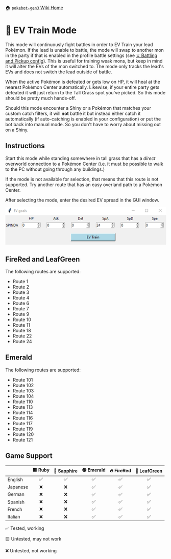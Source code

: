 🏠 [`pokebot-gen3` Wiki Home](../Readme.md)

# 💊 EV Train Mode

This mode will continuously fight battles in order to EV Train your lead Pokémon.
If the lead is unable to battle, the mode will swap to another mon in the party if
that is enabled in the profile battle settings (see
[⚔ Battling and Pickup config](Configuration%20-%20Battling%20and%20Pickup.md)).
This is useful for training weak mons, but keep in mind it will alter the EVs of
the mon switched to. The mode only tracks the lead's EVs and does not switch the
lead outside of battle.

When the active Pokémon is defeated or gets low on HP, it will heal at the nearest
Pokémon Center automatically. Likewise, if your entire party gets defeated it will
just return to the Tall Grass spot you've picked. So this mode should be pretty much
hands-off.

Should this mode encounter a Shiny or a Pokémon that matches your custom catch filters,
it will **not** battle it but instead either catch it automatically (if auto-catching is
enabled in your configuration) or put the bot back into manual mode. So you don't have to
worry about missing out on a Shiny.


## Instructions

Start this mode while standing somewhere in tall grass that has a _direct_ overworld
connection to a Pokémon Center (i.e. it must be possible to walk to the PC without
going through any buildings.)

If the mode is not available for selection, that means that this route is not supported.
Try another route that has an easy overland path to a Pokémon Center.

After selecting the mode, enter the desired EV spread in the GUI window. 

![image](../images/EV_Train.png)

## FireRed and LeafGreen

The following routes are supported:

- Route 1
- Route 2
- Route 3
- Route 4
- Route 6
- Route 7
- Route 9
- Route 10
- Route 11
- Route 18
- Route 22
- Route 24

## Emerald

The following routes are supported:

- Route 101
- Route 102
- Route 103
- Route 104
- Route 110
- Route 113
- Route 114
- Route 116
- Route 117
- Route 119
- Route 120
- Route 121

## Game Support

|          | 🟥 Ruby | 🔷 Sapphire | 🟢 Emerald | 🔥 FireRed | 🌿 LeafGreen |
|:---------|:-------:|:-----------:|:----------:|:----------:|:------------:|
| English  |    ✅    |      ✅      |     ✅      |     ✅      |      ✅       |
| Japanese |    ❌    |      ❌      |     ✅      |     ✅      |      ✅       |
| German   |    ❌    |      ❌      |     ✅      |     ✅      |      ✅       |
| Spanish  |    ❌    |      ❌      |     ✅      |     ✅      |      ✅       |
| French   |    ❌    |      ❌      |     ✅      |     ✅      |      ✅       |
| Italian  |    ❌    |      ❌      |     ✅      |     ✅      |      ✅       |

✅ Tested, working

🟨 Untested, may not work

❌ Untested, not working
